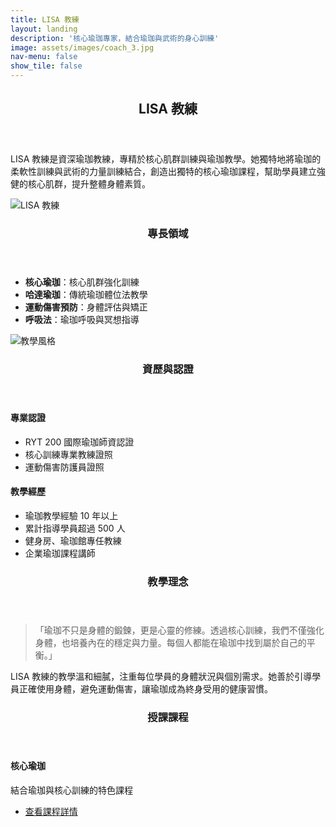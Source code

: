 ```yaml
---
title: LISA 教練
layout: landing
description: '核心瑜珈專家，結合瑜珈與武術的身心訓練'
image: assets/images/coach_3.jpg
nav-menu: false
show_tile: false
---
```


<!-- Main -->
<div id="main">

<!-- One -->
<section id="one">
	<div class="inner">
		<header class="major">
			<h2>LISA 教練</h2>
		</header>
		<p>LISA 教練是資深瑜珈教練，專精於核心肌群訓練與瑜珈教學。她獨特地將瑜珈的柔軟性訓練與武術的力量訓練結合，創造出獨特的核心瑜珈課程，幫助學員建立強健的核心肌群，提升整體身體素質。</p>
	</div>
</section>

<!-- Two -->
<section id="two" class="spotlights">
	<section>
		<div class="image">
			<img src="{% link assets/images/coach_3.jpg %}" alt="LISA 教練" data-position="center center" />
		</div>
		<div class="content">
			<div class="inner">
				<header class="major">
					<h3>專長領域</h3>
				</header>
				<ul>
					<li><strong>核心瑜珈</strong>：核心肌群強化訓練</li>
					<li><strong>哈達瑜珈</strong>：傳統瑜珈體位法教學</li>
					<li><strong>運動傷害預防</strong>：身體評估與矯正</li>
					<li><strong>呼吸法</strong>：瑜珈呼吸與冥想指導</li>
				</ul>
			</div>
		</div>
	</section>
	<section>
		<div class="image">
			<img src="{% link assets/images/coach_3.jpg %}" alt="教學風格" data-position="top center" />
		</div>
		<div class="content">
			<div class="inner">
				<header class="major">
					<h3>資歷與認證</h3>
				</header>
				<h4>專業認證</h4>
				<ul>
					<li>RYT 200 國際瑜珈師資認證</li>
					<li>核心訓練專業教練證照</li>
					<li>運動傷害防護員證照</li>
				</ul>
				<h4>教學經歷</h4>
				<ul>
					<li>瑜珈教學經驗 10 年以上</li>
					<li>累計指導學員超過 500 人</li>
					<li>健身房、瑜珈館專任教練</li>
					<li>企業瑜珈課程講師</li>
				</ul>
			</div>
		</div>
	</section>
</section>

<!-- Three -->
<section id="three">
	<div class="inner">
		<header class="major">
			<h3>教學理念</h3>
		</header>
		<blockquote>
			「瑜珈不只是身體的鍛鍊，更是心靈的修練。透過核心訓練，我們不僅強化身體，也培養內在的穩定與力量。每個人都能在瑜珈中找到屬於自己的平衡。」
		</blockquote>
		<p>LISA 教練的教學溫和細膩，注重每位學員的身體狀況與個別需求。她善於引導學員正確使用身體，避免運動傷害，讓瑜珈成為終身受用的健康習慣。</p>
	</div>
</section>

<!-- Four -->
<section id="four">
	<div class="inner">
		<header class="major">
			<h3>授課課程</h3>
		</header>
		<div class="box">
			<h4>核心瑜珈</h4>
			<p>結合瑜珈與核心訓練的特色課程</p>
			<ul class="actions">
				<li><a href="{% link courses/core-yoga.md %}" class="button">查看課程詳情</a></li>
			</ul>
		</div>
	</div>
</section>

</div>